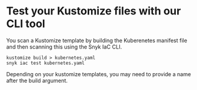 # Test your Kustomize files with our CLI tool

You scan a Kustomize template by building the Kuberenetes manifest file and then scanning this using the Snyk IaC CLI.

```text
kustomize build > kubernetes.yaml
snyk iac test kubernetes.yaml
```

Depending on your kustomize templates, you may need to provide a name after the build argument.

